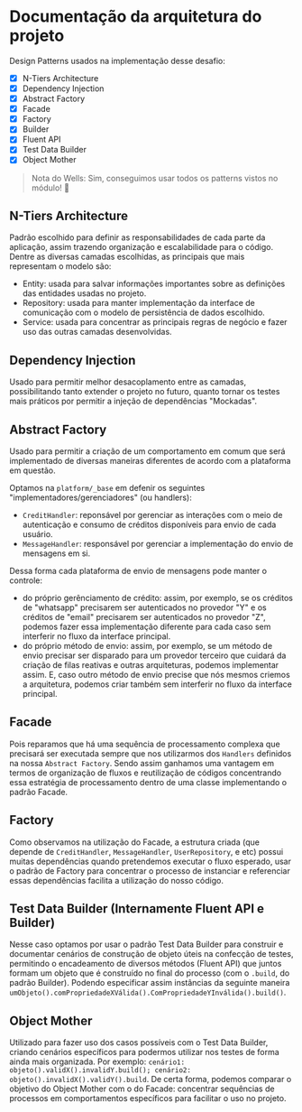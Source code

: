 [gitmd]:https://docs.github.com/en/get-started/writing-on-github/getting-started-with-writing-and-formatting-on-github/basic-writing-and-formatting-syntax

# Documentação da arquitetura do projeto 

Design Patterns usados na implementação desse desafio:

- [X] N-Tiers Architecture
- [X] Dependency Injection 
- [X] Abstract Factory
- [X] Facade
- [X] Factory
- [X] Builder
- [X] Fluent API
- [X] Test Data Builder
- [X] Object Mother

> Nota do Wells: Sim, conseguimos usar todos os patterns vistos no módulo! 🥳

## N-Tiers Architecture
   Padrão escolhido para definir as responsabilidades de cada parte da aplicação, assim trazendo organização e escalabilidade para o código.
   Dentre as diversas camadas escolhidas, as principais que mais representam o modelo são:
   - Entity: usada para salvar informações importantes sobre as definições das entidades usadas no projeto.
   - Repository: usada para manter implementação da interface de comunicação com o modelo de persistência de dados escolhido.
   - Service: usada para concentrar as principais regras de negócio e fazer uso das outras camadas desenvolvidas.
 
## Dependency Injection
   Usado para permitir melhor desacoplamento entre as camadas, possibilitando tanto extender o projeto no futuro, quanto tornar os testes mais práticos por permitir a injeção de dependências "Mockadas".

## Abstract Factory
   Usado para permitir a criação de um comportamento em comum que será implementado de diversas maneiras diferentes de acordo com a plataforma em questão.

   Optamos na `platform/_base` em defenir os seguintes "implementadores/gerenciadores" (ou handlers):
   - `CreditHandler`: reponsável por gerenciar as interações com o meio de autenticação e consumo de créditos disponíveis para envio de cada usuário. 
   - `MessageHandler`: responsável por gerenciar a implementação do envio de mensagens em si.

   Dessa forma cada plataforma de envio de mensagens pode manter o controle:
   - do próprio gerênciamento de crédito: assim, por exemplo, se os créditos de "whatsapp" precisarem ser autenticados no provedor "Y" e os créditos de "email" precisarem ser autenticados no provedor "Z", podemos fazer essa implementação diferente para cada caso sem interferir no fluxo da interface principal.
   - do próprio método de envio: assim, por exemplo, se um método de envio precisar ser disparado para um provedor terceiro que cuidará da criação de filas reativas e outras arquiteturas, podemos implementar assim. E, caso outro método de envio precise que nós mesmos criemos a arquitetura, podemos criar também sem interferir no fluxo da interface principal.

## Facade
   Pois reparamos que há uma sequência de processamento complexa que precisará ser executada sempre que nos utilizarmos dos `Handlers` definidos na nossa `Abstract Factory`. Sendo assim ganhamos uma vantagem em termos de organização de fluxos e reutilização de códigos concentrando essa estratégia de processamento dentro de uma classe implementando o padrão Facade.

## Factory
   Como observamos na utilização do Facade, a estrutura criada (que depende de `CreditHandler`, `MessageHandler`, `UserRepository`, e etc) possui muitas dependências quando pretendemos executar o fluxo esperado, usar o padrão de Factory para concentrar o processo de instanciar e referenciar essas dependências facilita a utilização do nosso código.

## Test Data Builder (Internamente Fluent API e Builder)
   Nesse caso optamos por usar o padrão Test Data Builder para construir e documentar cenários de construção de objeto úteis na confecção de testes, permitindo o encadeamento de diversos métodos (Fluent API) que juntos formam um objeto que é construído no final do processo (com o `.build`, do padrão Builder). Podendo especificar assim instâncias da seguinte maneira `umObjeto().comPropriedadeXVálida().ComPropriedadeYInválida().build()`.

## Object Mother
   Utilizado para fazer uso dos casos possíveis com o Test Data Builder, criando cenários específicos para podermos utilizar nos testes de forma ainda mais organizada. Por exemplo: `cenário1: objeto().validX().invalidY.build(); cenário2: objeto().invalidX().validY().build`. De certa forma, podemos comparar o objetivo do Object Mother com o do Facade: concentrar sequências de processos em comportamentos específicos para facilitar o uso no projeto.
    

